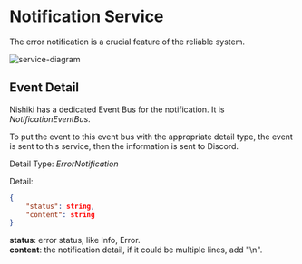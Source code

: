 # Notification Service

The error notification is a crucial feature of the reliable system.

![service-diagram](/img/aws/functions/notification-service.drawio.svg)

## Event Detail

Nishiki has a dedicated Event Bus for the notification.
It is *NotificationEventBus*.

To put the event to this event bus with the appropriate detail type, the event is sent to this service, then the information is sent to Discord.

Detail Type: *ErrorNotification*

Detail:

```json
{
    "status": string,
    "content": string
}
```

**status**: error status, like Info, Error.  
**content**: the notification detail, if it could be multiple lines, add "\n".

